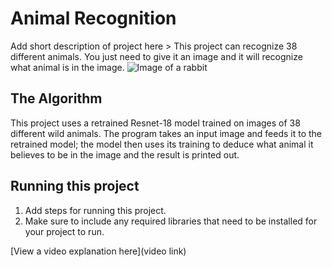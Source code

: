 # Animal Recognition

 Add short description of project here > 
This project can recognize 38 different animals. You just need to give it an image and it will recognize what animal is in the image.
![Image of a rabbit](https://upload.wikimedia.org/wikipedia/commons/d/df/Eastern_Cottontail.JPG)

## The Algorithm

This project uses a retrained Resnet-18 model trained on images of 38 different wild animals. The program takes an input image and feeds it to the retrained model; the model then uses its training to deduce what animal it believes to be in the image and the result is printed out.

## Running this project

1. Add steps for running this project.
2. Make sure to include any required libraries that need to be installed for your project to run.

[View a video explanation here](video link)
